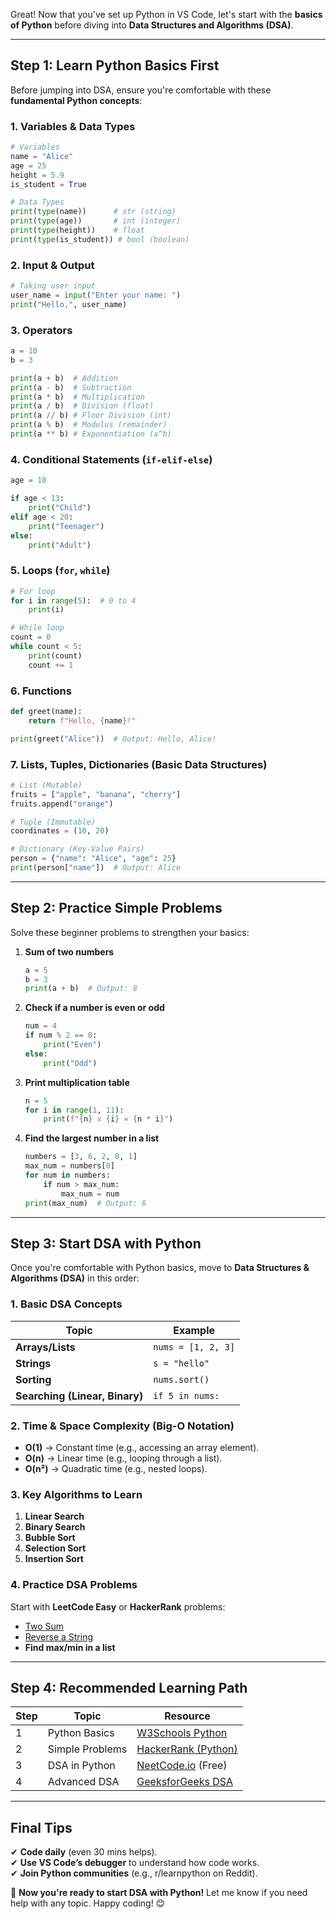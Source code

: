 Great! Now that you've set up Python in VS Code, let's start with the **basics of Python** before diving into **Data Structures and Algorithms (DSA)**.  

---

## **Step 1: Learn Python Basics First**
Before jumping into DSA, ensure you're comfortable with these **fundamental Python concepts**:

### **1. Variables & Data Types**
```python
# Variables
name = "Alice"
age = 25
height = 5.9
is_student = True

# Data Types
print(type(name))      # str (string)
print(type(age))       # int (integer)
print(type(height))    # float
print(type(is_student)) # bool (boolean)
```

### **2. Input & Output**
```python
# Taking user input
user_name = input("Enter your name: ")
print("Hello,", user_name)
```

### **3. Operators**
```python
a = 10
b = 3

print(a + b)  # Addition
print(a - b)  # Subtraction
print(a * b)  # Multiplication
print(a / b)  # Division (float)
print(a // b) # Floor Division (int)
print(a % b)  # Modulus (remainder)
print(a ** b) # Exponentiation (a^b)
```

### **4. Conditional Statements (`if-elif-else`)**
```python
age = 18

if age < 13:
    print("Child")
elif age < 20:
    print("Teenager")
else:
    print("Adult")
```

### **5. Loops (`for`, `while`)**
```python
# For loop
for i in range(5):  # 0 to 4
    print(i)

# While loop
count = 0
while count < 5:
    print(count)
    count += 1
```

### **6. Functions**
```python
def greet(name):
    return f"Hello, {name}!"

print(greet("Alice"))  # Output: Hello, Alice!
```

### **7. Lists, Tuples, Dictionaries (Basic Data Structures)**
```python
# List (Mutable)
fruits = ["apple", "banana", "cherry"]
fruits.append("orange")

# Tuple (Immutable)
coordinates = (10, 20)

# Dictionary (Key-Value Pairs)
person = {"name": "Alice", "age": 25}
print(person["name"])  # Output: Alice
```

---

## **Step 2: Practice Simple Problems**
Solve these beginner problems to strengthen your basics:

1. **Sum of two numbers**  
   ```python
   a = 5
   b = 3
   print(a + b)  # Output: 8
   ```

2. **Check if a number is even or odd**  
   ```python
   num = 4
   if num % 2 == 0:
       print("Even")
   else:
       print("Odd")
   ```

3. **Print multiplication table**  
   ```python
   n = 5
   for i in range(1, 11):
       print(f"{n} x {i} = {n * i}")
   ```

4. **Find the largest number in a list**  
   ```python
   numbers = [3, 6, 2, 8, 1]
   max_num = numbers[0]
   for num in numbers:
       if num > max_num:
           max_num = num
   print(max_num)  # Output: 8
   ```

---

## **Step 3: Start DSA with Python**
Once you're comfortable with Python basics, move to **Data Structures & Algorithms (DSA)** in this order:

### **1. Basic DSA Concepts**
| Topic | Example |
|-------|---------|
| **Arrays/Lists** | `nums = [1, 2, 3]` |
| **Strings** | `s = "hello"` |
| **Sorting** | `nums.sort()` |
| **Searching (Linear, Binary)** | `if 5 in nums:` |

### **2. Time & Space Complexity (Big-O Notation)**
- **O(1)** → Constant time (e.g., accessing an array element).
- **O(n)** → Linear time (e.g., looping through a list).
- **O(n²)** → Quadratic time (e.g., nested loops).

### **3. Key Algorithms to Learn**
1. **Linear Search**  
2. **Binary Search**  
3. **Bubble Sort**  
4. **Selection Sort**  
5. **Insertion Sort**  

### **4. Practice DSA Problems**
Start with **LeetCode Easy** or **HackerRank** problems:
- [Two Sum](https://leetcode.com/problems/two-sum/)  
- [Reverse a String](https://leetcode.com/problems/reverse-string/)  
- **Find max/min in a list**  

---

## **Step 4: Recommended Learning Path**
| Step | Topic | Resource |
|------|-------|----------|
| 1 | Python Basics | [W3Schools Python](https://www.w3schools.com/python/) |
| 2 | Simple Problems | [HackerRank (Python)](https://www.hackerrank.com/domains/tutorials/10-days-of-python) |
| 3 | DSA in Python | [NeetCode.io](https://neetcode.io/) (Free) |
| 4 | Advanced DSA | [GeeksforGeeks DSA](https://www.geeksforgeeks.org/data-structures/) |

---

## **Final Tips**
✔ **Code daily** (even 30 mins helps).  
✔ **Use VS Code’s debugger** to understand how code works.  
✔ **Join Python communities** (e.g., r/learnpython on Reddit).  

🚀 **Now you're ready to start DSA with Python!** Let me know if you need help with any topic. Happy coding! 😊